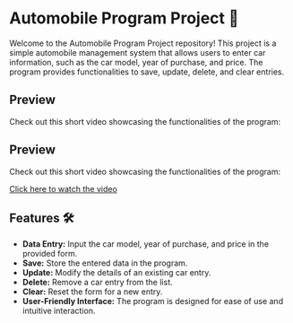 # Automobile Program Project 🚗

Welcome to the Automobile Program Project repository! This project is a simple automobile management system that allows users to enter car information, such as the car model, year of purchase, and price. The program provides functionalities to save, update, delete, and clear entries.

## Preview

Check out this short video showcasing the functionalities of the program:

## Preview

Check out this short video showcasing the functionalities of the program:

[Click here to watch the video](https://github.com/Gl3nnnn/AutomobilePrgramProject/blob/e331b636ccf729f178b3dda4fafce4c224c5ec35/automobile%20program/functions%20oop.mp4)

## Features 🛠️

- **Data Entry:** Input the car model, year of purchase, and price in the provided form.
- **Save:** Store the entered data in the program.
- **Update:** Modify the details of an existing car entry.
- **Delete:** Remove a car entry from the list.
- **Clear:** Reset the form for a new entry.
- **User-Friendly Interface:** The program is designed for ease of use and intuitive interaction.

